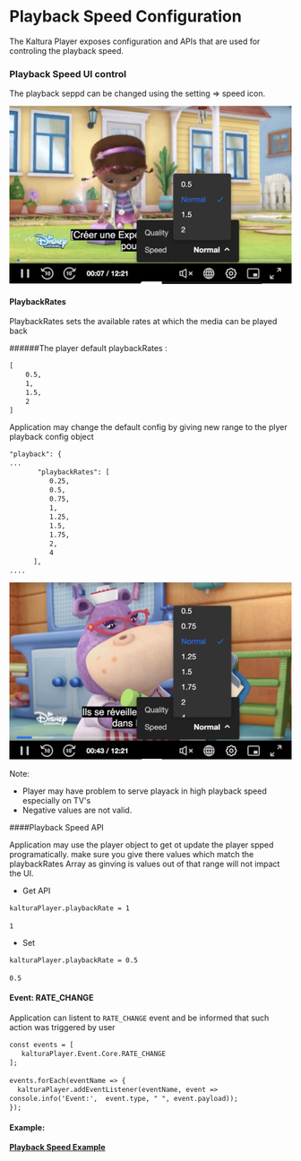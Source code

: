 # Playback Speed Configuration

The Kaltura Player exposes configuration and APIs that are used for controling the playback speed.


### Playback Speed UI control

The playback seppd can be changed using the setting => speed icon.


![example](./images/playbackSpeedConfig.png)

#### PlaybackRates

PlaybackRates sets the available rates at which the media can be played back

######The player default playbackRates :

```
[
    0.5,
    1,
    1.5,
    2
]
```

Application may change the default config by giving new range to the plyer playback config object

```
"playback": { 
...
       "playbackRates": [
          0.25,
          0.5,
          0.75,      
          1,
          1.25,
          1.5,
          1.75,
          2,
          4
      ],
....
```

![example](./images/playbackSpeedConfigNewRange.png)

Note:
 
  * Player may have problem to serve playack in  high playback speed especially on TV's
  * Negative values are not valid.


####Playback Speed API

Application may use the player object to get ot update the player spped programatically.
make sure you give there values which match the playbackRates Array as ginving is values out of that range will not impact the UI.

* Get API


```
kalturaPlayer.playbackRate = 1

1

```

* Set

```
kalturaPlayer.playbackRate = 0.5

0.5

```

#### Event: RATE_CHANGE 

Application can listent to `RATE_CHANGE` event and be informed that such action was triggered by user 

```
const events = [
   kalturaPlayer.Event.Core.RATE_CHANGE
];

events.forEach(eventName => {
  kalturaPlayer.addEventListener(eventName, event => console.info('Event:',  event.type, " ", event.payload));
});
```



#### Example:

**[Playback Speed Example](https://codepen.io/giladna/pen/Poawvre)**

